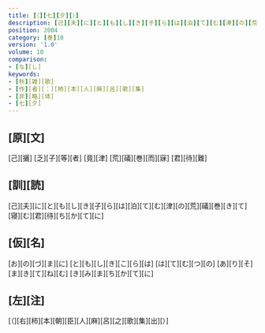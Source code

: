 ```yaml
---
title: [（][七][夕][）]
description: [己][夫][に][と][も][し][き][子][ら][は][泊][て][む][津][の][荒][礒][巻][き][て][寝][む][君][待][ち][か][て][に]
position: 2004
category: [巻]10
version: '1.0'
volume: 10
comparison:
- [な][し]
keywords:
- [秋][雑][歌]
- [作][者][：][柿][本][人][麻][呂][歌][集]
- [非][略][体]
- [七][夕]
---
```


## [原][文]

[己][攦] [乏][子][等][者] [竟][津] [荒][礒][巻][而][寐] [君][待][難]

## [訓][読]

[己][夫][に][と][も][し][き][子][ら][は][泊][て][む][津][の][荒][礒][巻][き][て][寝][む][君][待][ち][か][て][に]

## [仮][名]

[お][の][づ][ま][に] [と][も][し][き][こ][ら][は] [は][て][む][つ][の] [あ][り][そ][ま][き][て][ね][む] [き][み][ま][ち][か][て][に]

## [左][注]

[（][右][柿][本][朝][臣][人][麻][呂][之][歌][集][出][）]
